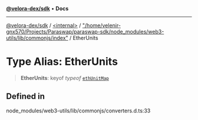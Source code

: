 [**@velora-dex/sdk**](../../../../README.md) • **Docs**

***

[@velora-dex/sdk](../../../../globals.md) / [\<internal\>](../../../README.md) / ["/home/velenir-gnx570/Projects/Paraswap/paraswap-sdk/node\_modules/web3-utils/lib/commonjs/index"](../README.md) / EtherUnits

# Type Alias: EtherUnits

> **EtherUnits**: keyof *typeof* [`ethUnitMap`](../variables/ethUnitMap.md)

## Defined in

node\_modules/web3-utils/lib/commonjs/converters.d.ts:33
